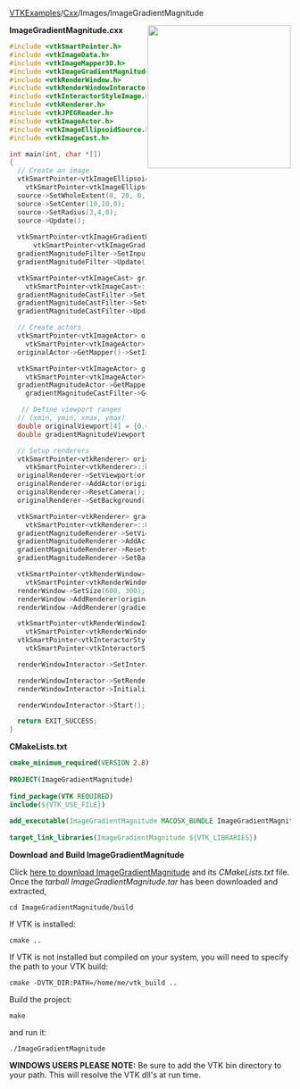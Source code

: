 [VTKExamples](/home/)/[Cxx](/Cxx)/Images/ImageGradientMagnitude

<img align="right" src="https://github.com/lorensen/VTKExamples/blob/gh-pages/Testing/Baseline/Images/TestImageGradientMagnitude.png?raw=true" width="256" />

**ImageGradientMagnitude.cxx**
```c++
#include <vtkSmartPointer.h>
#include <vtkImageData.h>
#include <vtkImageMapper3D.h>
#include <vtkImageGradientMagnitude.h>
#include <vtkRenderWindow.h>
#include <vtkRenderWindowInteractor.h>
#include <vtkInteractorStyleImage.h>
#include <vtkRenderer.h>
#include <vtkJPEGReader.h>
#include <vtkImageActor.h>
#include <vtkImageEllipsoidSource.h>
#include <vtkImageCast.h>

int main(int, char *[])
{
  // Create an image
  vtkSmartPointer<vtkImageEllipsoidSource> source = 
    vtkSmartPointer<vtkImageEllipsoidSource>::New();
  source->SetWholeExtent(0, 20, 0, 20, 0, 0);
  source->SetCenter(10,10,0);
  source->SetRadius(3,4,0);
  source->Update();
  
  vtkSmartPointer<vtkImageGradientMagnitude> gradientMagnitudeFilter = 
      vtkSmartPointer<vtkImageGradientMagnitude>::New();
  gradientMagnitudeFilter->SetInputConnection(source->GetOutputPort());
  gradientMagnitudeFilter->Update();

  vtkSmartPointer<vtkImageCast> gradientMagnitudeCastFilter =
    vtkSmartPointer<vtkImageCast>::New();
  gradientMagnitudeCastFilter->SetInputConnection(gradientMagnitudeFilter->GetOutputPort());
  gradientMagnitudeCastFilter->SetOutputScalarTypeToUnsignedChar();
  gradientMagnitudeCastFilter->Update();

  // Create actors
  vtkSmartPointer<vtkImageActor> originalActor =
    vtkSmartPointer<vtkImageActor>::New();
  originalActor->GetMapper()->SetInputConnection(source->GetOutputPort());

  vtkSmartPointer<vtkImageActor> gradientMagnitudeActor =
    vtkSmartPointer<vtkImageActor>::New();
  gradientMagnitudeActor->GetMapper()->SetInputConnection(
    gradientMagnitudeCastFilter->GetOutputPort());

   // Define viewport ranges
  // (xmin, ymin, xmax, ymax)
  double originalViewport[4] = {0.0, 0.0, 0.5, 1.0};
  double gradientMagnitudeViewport[4] = {0.5, 0.0, 1.0, 1.0};

  // Setup renderers
  vtkSmartPointer<vtkRenderer> originalRenderer =
    vtkSmartPointer<vtkRenderer>::New();
  originalRenderer->SetViewport(originalViewport);
  originalRenderer->AddActor(originalActor);
  originalRenderer->ResetCamera();
  originalRenderer->SetBackground(.4, .5, .6);

  vtkSmartPointer<vtkRenderer> gradientMagnitudeRenderer =
    vtkSmartPointer<vtkRenderer>::New();
  gradientMagnitudeRenderer->SetViewport(gradientMagnitudeViewport);
  gradientMagnitudeRenderer->AddActor(gradientMagnitudeActor);
  gradientMagnitudeRenderer->ResetCamera();
  gradientMagnitudeRenderer->SetBackground(.4, .5, .7);

  vtkSmartPointer<vtkRenderWindow> renderWindow =
    vtkSmartPointer<vtkRenderWindow>::New();
  renderWindow->SetSize(600, 300);
  renderWindow->AddRenderer(originalRenderer);
  renderWindow->AddRenderer(gradientMagnitudeRenderer);

  vtkSmartPointer<vtkRenderWindowInteractor> renderWindowInteractor =
    vtkSmartPointer<vtkRenderWindowInteractor>::New();
  vtkSmartPointer<vtkInteractorStyleImage> style =
    vtkSmartPointer<vtkInteractorStyleImage>::New();

  renderWindowInteractor->SetInteractorStyle(style);

  renderWindowInteractor->SetRenderWindow(renderWindow);
  renderWindowInteractor->Initialize();

  renderWindowInteractor->Start();

  return EXIT_SUCCESS;
}
```
**CMakeLists.txt**
```cmake
cmake_minimum_required(VERSION 2.8)
 
PROJECT(ImageGradientMagnitude)
 
find_package(VTK REQUIRED)
include(${VTK_USE_FILE})
 
add_executable(ImageGradientMagnitude MACOSX_BUNDLE ImageGradientMagnitude.cxx)
 
target_link_libraries(ImageGradientMagnitude ${VTK_LIBRARIES})
```

**Download and Build ImageGradientMagnitude**

Click [here to download ImageGradientMagnitude](https://github.com/lorensen/VTKWikiExamplesTarballs/raw/master/ImageGradientMagnitude.tar) and its *CMakeLists.txt* file.
Once the *tarball ImageGradientMagnitude.tar* has been downloaded and extracted,
```
cd ImageGradientMagnitude/build 
```
If VTK is installed:
```
cmake ..
```
If VTK is not installed but compiled on your system, you will need to specify the path to your VTK build:
```
cmake -DVTK_DIR:PATH=/home/me/vtk_build ..
```
Build the project:
```
make
```
and run it:
```
./ImageGradientMagnitude
```
**WINDOWS USERS PLEASE NOTE:** Be sure to add the VTK bin directory to your path. This will resolve the VTK dll's at run time.

